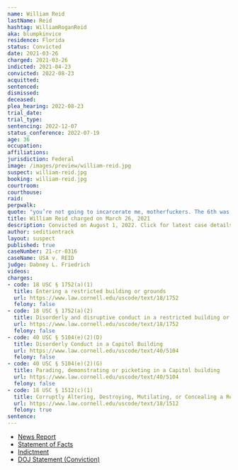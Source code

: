 ```yaml
---
name: William Reid
lastName: Reid
hashtag: WilliamRoganReid
aka: blumpkinvice
residence: Florida
status: Convicted
date: 2021-03-26
charged: 2021-03-26
indicted: 2021-04-23
convicted: 2022-08-23
acquitted:
sentenced:
dismissed:
deceased:
plea_hearing: 2022-08-23
trial_date:
trial_type:
sentencing: 2022-12-07
status_conference: 2022-07-19
age: 36
occupation:
affiliations:
jurisdiction: Federal
image: /images/preview/william-reid.jpg
suspect: william-reid.jpg
booking: william-reid.jpg
courtroom:
courthouse:
raid:
perpwalk:
quote: "you’re not going to incarcerate me, motherfuckers. The 6th was a warning"
title: William Reid charged on March 26, 2021
description: Convicted on August 1, 2022. Click for latest case details.
author: seditiontrack
layout: suspect
published: true
caseNumber: 21-cr-0316
caseName: USA v. REID
judge: Dabney L. Friedrich
videos:
charges:
- code: 18 USC § 1752(a)(1)
  title: Entering a restricted building or grounds
  url: https://www.law.cornell.edu/uscode/text/18/1752
  felony: false
- code: 18 USC § 1752(a)(2)
  title: Disorderly and disruptive conduct in a restricted building or grounds
  url: https://www.law.cornell.edu/uscode/text/18/1752
  felony: false
- code: 40 USC § 5104(e)(2)(D)
  title: Disorderly Conduct in a Capitol Building
  url: https://www.law.cornell.edu/uscode/text/40/5104
  felony: false
- code: 40 USC § 5104(e)(2)(G)
  title: Parading, demonstrating or picketing in a Capitol building
  url: https://www.law.cornell.edu/uscode/text/40/5104
  felony: false
- code: 18 USC § 1512(c)(1)
  title: Corruptly Altering, Destroying, Mutilating, or Concealing a Record, Document or Other Object
  url: https://www.law.cornell.edu/uscode/text/18/1512
  felony: true
sentence:
---
```

- [News Report](https://www.nbcmiami.com/news/local/davie-man-arrested-in-capitol-riot-faces-cyberstalking-charge-in-south-florida/2420522/)
- [Statement of Facts](https://www.justice.gov/usao-dc/case-multi-defendant/file/1528316/download)
- [Indictment](https://www.justice.gov/usao-dc/case-multi-defendant/file/1392276/download)
- [DOJ Statement (Conviction)](https://www.justice.gov/usao-dc/pr/new-york-man-found-guilty-felony-charge-actions-during-jan-6-capitol-breach)
